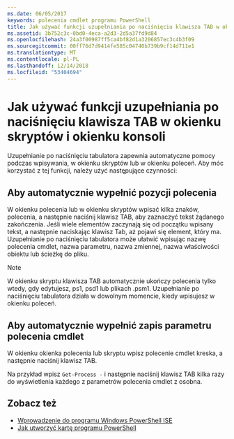 ```yaml
---
ms.date: 06/05/2017
keywords: polecenia cmdlet programu PowerShell
title: Jak używać funkcji uzupełniania po naciśnięciu klawisza TAB w okienku skryptów i okienku konsoli
ms.assetid: 3b752c3c-0bd0-4eca-a2d3-2d5a37fd9d84
ms.openlocfilehash: 24a3f00987ff5ca4bf82d1a3206857ec3c4b3f09
ms.sourcegitcommit: 00ff76d7d9414fe585c04740b739b9cf14d711e1
ms.translationtype: MT
ms.contentlocale: pl-PL
ms.lasthandoff: 12/14/2018
ms.locfileid: "53404694"
---
```

# <a name="how-to-use-tab-completion-in-the-script-pane-and-console-pane"></a>Jak używać funkcji uzupełniania po naciśnięciu klawisza TAB w okienku skryptów i okienku konsoli

Uzupełnianie po naciśnięciu tabulatora zapewnia automatyczne pomocy podczas wpisywania, w okienku skryptów lub w okienku poleceń. Aby móc korzystać z tej funkcji, należy użyć następujące czynności:

## <a name="to-automatically-complete-a-command-entry"></a>Aby automatycznie wypełnić pozycji polecenia

W okienku polecenia lub w okienku skryptów wpisać kilka znaków, polecenia, a następnie naciśnij klawisz TAB, aby zaznaczyć tekst żądanego zakończenia. Jeśli wiele elementów zaczynają się od początku wpisany tekst, a następnie naciskając klawisz Tab, aż pojawi się element, który ma. Uzupełnianie po naciśnięciu tabulatora może ułatwić wpisując nazwę polecenia cmdlet, nazwa parametru, nazwa zmiennej, nazwa właściwości obiektu lub ścieżkę do pliku.

> [!NOTE]
> W okienku skryptu klawisza TAB automatycznie ukończy polecenia tylko wtedy, gdy edytujesz, ps1, psd1 lub plikach .psm1. Uzupełnianie po naciśnięciu tabulatora działa w dowolnym momencie, kiedy wpisujesz w okienku poleceń.

## <a name="to-automatically-complete-a-cmdlet-parameter-entry"></a>Aby automatycznie wypełnić zapis parametru polecenia cmdlet

W okienku okienka polecenia lub skryptu wpisz polecenie cmdlet kreska, a następnie naciśnij klawisz TAB.

Na przykład wpisz `Get-Process -` i następnie naciśnij klawisz TAB kilka razy do wyświetlenia każdego z parametrów polecenia cmdlet z osobna.

## <a name="see-also"></a>Zobacz też

- [Wprowadzenie do programu Windows PowerShell ISE](Introducing-the-Windows-PowerShell-ISE.md)
- [Jak utworzyć kartę programu PowerShell](How-to-Create-a-PowerShell-Tab-in-Windows-PowerShell-ISE.md)

